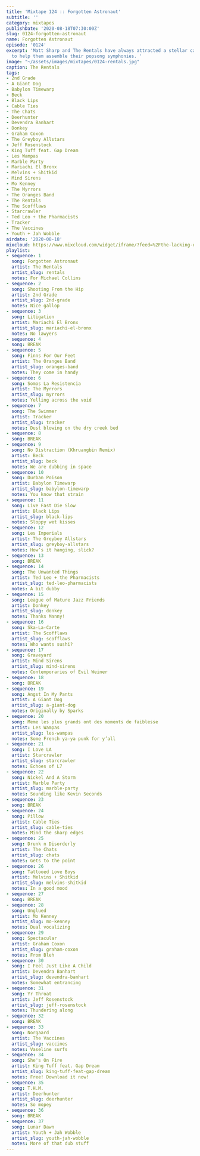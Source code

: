 ```yaml
---
title: 'Mixtape 124 :: Forgotten Astronaut'
subtitle: ''
category: mixtapes
publishDate: '2020-08-18T07:30:00Z'
slug: 0124-forgotten-astronaut
name: Forgotten Astronaut
episode: '0124'
excerpt: 'Matt Sharp and The Rentals have always attracted a stellar cast of musicians
  to help them assemble their popsong symphonies. '
image: "~/assets/images/mixtapes/0124-rentals.jpg"
caption: The Rentals
tags:
- 2nd Grade
- A Giant Dog
- Babylon Timewarp
- Beck
- Black Lips
- Cable Ties
- The Chats
- Deerhunter
- Devendra Banhart
- Donkey
- Graham Coxon
- The Greyboy Allstars
- Jeff Rosenstock
- King Tuff feat. Gap Dream
- Les Wampas
- Marble Party
- Mariachi El Bronx
- Melvins + Shitkid
- Mind Sirens
- Mo Kenney
- The Myrrors
- The Oranges Band
- The Rentals
- The Scofflaws
- Starcrawler
- Ted Leo + the Pharmacists
- Tracker
- The Vaccines
- Youth + Jah Wobble
airdate: '2020-08-18'
mixcloud: https://www.mixcloud.com/widget/iframe/?feed=%2Fthe-lacking-org%2Fwskqku-124-forgotten-astronaut%2F&hide_artwork=1&hide_cover=1
playlist:
- sequence: 1
  song: Forgotten Astronaut
  artist: The Rentals
  artist_slug: rentals
  notes: For Michael Collins
- sequence: 2
  song: Shooting From the Hip
  artist: 2nd Grade
  artist_slug: 2nd-grade
  notes: Nice gallop
- sequence: 3
  song: Litigation
  artist: Mariachi El Bronx
  artist_slug: mariachi-el-bronx
  notes: No lawyers
- sequence: 4
  song: BREAK
- sequence: 5
  song: Finns For Our Feet
  artist: The Oranges Band
  artist_slug: oranges-band
  notes: They come in handy
- sequence: 6
  song: Somos La Resistencia
  artist: The Myrrors
  artist_slug: myrrors
  notes: Yelling across the void
- sequence: 7
  song: The Swimmer
  artist: Tracker
  artist_slug: tracker
  notes: Dust blowing on the dry creek bed
- sequence: 8
  song: BREAK
- sequence: 9
  song: No Distraction (Khruangbin Remix)
  artist: Beck
  artist_slug: beck
  notes: We are dubbing in space
- sequence: 10
  song: Durban Poison
  artist: Babylon Timewarp
  artist_slug: babylon-timewarp
  notes: You know that strain
- sequence: 11
  song: Live Fast Die Slow
  artist: Black Lips
  artist_slug: black-lips
  notes: Sloppy wet kisses
- sequence: 12
  song: Les Imperials
  artist: The Greyboy Allstars
  artist_slug: greyboy-allstars
  notes: How’s it hanging, slick?
- sequence: 13
  song: BREAK
- sequence: 14
  song: The Unwanted Things
  artist: Ted Leo + the Pharmacists
  artist_slug: ted-leo-pharmacists
  notes: A bit dubby
- sequence: 15
  song: League of Mature Jazz Friends
  artist: Donkey
  artist_slug: donkey
  notes: Thanks Manny!
- sequence: 16
  song: Ska-La-Carte
  artist: The Scofflaws
  artist_slug: scofflaws
  notes: Who wants sushi?
- sequence: 17
  song: Graveyard
  artist: Mind Sirens
  artist_slug: mind-sirens
  notes: Contemporaries of Evil Weiner
- sequence: 18
  song: BREAK
- sequence: 19
  song: Angst In My Pants
  artist: A Giant Dog
  artist_slug: a-giant-dog
  notes: Originally by Sparks
- sequence: 20
  song: Meme les plus grands ont des moments de faiblesse
  artist: Les Wampas
  artist_slug: les-wampas
  notes: Some French ya-ya punk for y’all
- sequence: 21
  song: I Love LA
  artist: Starcrawler
  artist_slug: starcrawler
  notes: Echoes of L7
- sequence: 22
  song: Nickel And A Storm
  artist: Marble Party
  artist_slug: marble-party
  notes: Sounding like Kevin Seconds
- sequence: 23
  song: BREAK
- sequence: 24
  song: Pillow
  artist: Cable Ties
  artist_slug: cable-ties
  notes: Mind the sharp edges
- sequence: 25
  song: Drunk n Disorderly
  artist: The Chats
  artist_slug: chats
  notes: Gets to the point
- sequence: 26
  song: Tattooed Love Boys
  artist: Melvins + Shitkid
  artist_slug: melvins-shitkid
  notes: In a good mood
- sequence: 27
  song: BREAK
- sequence: 28
  song: Unglued
  artist: Mo Kenney
  artist_slug: mo-kenney
  notes: Dual vocalizing
- sequence: 29
  song: Spectacular
  artist: Graham Coxon
  artist_slug: graham-coxon
  notes: From Bleh
- sequence: 30
  song: I Feel Just Like A Child
  artist: Devendra Banhart
  artist_slug: devendra-banhart
  notes: Somewhat entrancing
- sequence: 31
  song: Yr Throat
  artist: Jeff Rosenstock
  artist_slug: jeff-rosenstock
  notes: Thundering along
- sequence: 32
  song: BREAK
- sequence: 33
  song: Norgaard
  artist: The Vaccines
  artist_slug: vaccines
  notes: Vaseline surfs
- sequence: 34
  song: She's On Fire
  artist: King Tuff feat. Gap Dream
  artist_slug: king-tuff-feat-gap-dream
  notes: Free! Download it now!
- sequence: 35
  song: T.H.M.
  artist: Deerhunter
  artist_slug: deerhunter
  notes: So mopey
- sequence: 36
  song: BREAK
- sequence: 37
  song: Lunar Dawn
  artist: Youth + Jah Wobble
  artist_slug: youth-jah-wobble
  notes: More of that dub stuff
---
```


